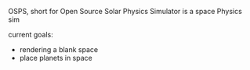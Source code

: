 OSPS, short for Open Source Solar Physics Simulator is a space Physics sim

current goals:
 - rendering a blank space
 - place planets in space
